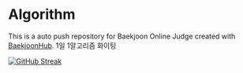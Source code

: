 # Algorithm
This is a auto push repository for Baekjoon Online Judge created with [BaekjoonHub](https://github.com/BaekjoonHub/BaekjoonHub).
1일 1알고리즘 화이팅 

[![GitHub Streak](https://streak-stats.demolab.com?user=BillionDollarSohee&theme=dark&date=20250918)](https://git.io/streak-stats)


